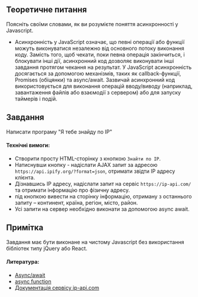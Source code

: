 ## Теоретичне питання
Поясніть своїми словами, як ви розумієте поняття асинхронності у Javascript.
- Асинхронність у JavaScript означає, що певні операції або функції можуть виконуватися незалежно від основного потоку виконання коду. Замість того, щоб чекати, поки певна операція закінчиться, і блокувати інші дії, асинхронний код дозволяє виконувати інші завдання протягом чекання на результат. У JavaScript асинхронність досягається за допомогою механізмів, таких як callback-функції, Promises (обіцянки) та async/await. Зазвичай асинхронний код використовується для виконання операцій вводу/виводу (наприклад, завантаження файлів або взаємодії з сервером) або для запуску таймерів і подій.

## Завдання
Написати програму "Я тебе знайду по IP"

#### Технічні вимоги:
- Створити просту HTML-сторінку з кнопкою `Знайти по IP`.
- Натиснувши кнопку - надіслати AJAX запит за адресою `https://api.ipify.org/?format=json`, отримати звідти IP адресу клієнта.
- Дізнавшись IP адресу, надіслати запит на сервіс `https://ip-api.com/` та отримати інформацію про фізичну адресу.
- під кнопкою вивести на сторінку інформацію, отриману з останнього запиту – континент, країна, регіон, місто, район.
- Усі запити на сервер необхідно виконати за допомогою async await.

## Примітка
Завдання має бути виконане на чистому Javascript без використання бібліотек типу jQuery або React.

#### Литература:
- [Async/await](https://learn.javascript.ru/async-await)
- [async function](https://developer.mozilla.org/ru/docs/Web/JavaScript/Reference/Statements/async_function)
- [Документація сервісу ip-api.com](http://ip-api.com/docs/api:json)
